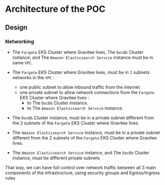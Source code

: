 # Architecture of the POC


## Design

### Networking

* The `Fargate` EKS Cluster where Gravitee lives, The `DocDb` Cluster instance, and The `Amazon Elasticsearch Service` instance must be in same `VPC`.
* The `Fargate` EKS Cluster where Gravitee lives, must be in `2` subnets networks in the `VPC` :
  * one public subnet to allow inbound traffic from the internet
  * one private subnet to allow network connections from the `Fargate` EKS Cluster where Gravitee lives :
    * to The `DocDb` Cluster instance.
    * to The `Amazon Elasticsearch Service` instance.

* The `DocDb` Cluster instance, must be in a private subnet different from the 2 subnets of the `Fargate` EKS Cluster where Gravitee lives.
* The `Amazon Elasticsearch Service` instance, must be in a private subnet different from the 2 subnets of the `Fargate` EKS Cluster where Gravitee lives.
* The `Amazon Elasticsearch Service` instance, and The `DocDb` Cluster instance, must be different private subnets


That way, we can have full control over network traffic between all 3 main components of the infrastructure, using security groups and Egress/Ingress rules
